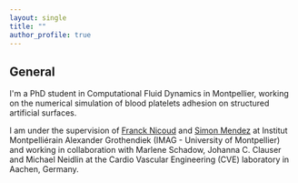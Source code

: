 ```yaml
---
layout: single
title: ""
author_profile: true
---
```


## General

I'm a PhD student in Computational Fluid Dynamics in Montpellier, working on the numerical simulation of blood platelets adhesion on structured artificial surfaces.

I am under the supervision of <a href="https://imag.umontpellier.fr/~nicoud/">Franck Nicoud</a> and <a href="https://imag.umontpellier.fr/~mendez/">Simon Mendez</a> at Institut Montpelliérain Alexander Grothendiek (IMAG - University of Montpellier) and working in collaboration with Marlene Schadow, Johanna C. Clauser and Michael Neidlin at the Cardio Vascular Engineering (CVE) laboratory in Aachen, Germany.

